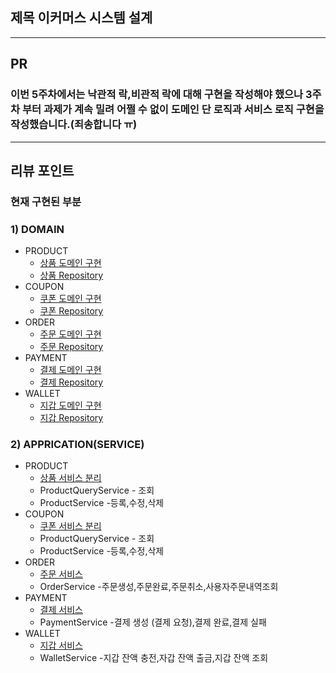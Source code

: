 <!--
  제목 이커머스 시스템 설계 
-->
## 제목 이커머스 시스템 설계
<!--
  (Optional: 참고 자료가 없는 작업 - 단순 버그 픽스 등 의 경우엔 해당 란을 제거해주세요 !)
  작업에 대한 참고자료(PR, 피그마, 슬랙 등)가 있는 경우 링크를 참고 자료에 같이 추가해주세요.
  히스토리나 정책, 특정 기술 등에 대한 이해가 필요한 작업일 때 참고자료가 있다면 리뷰어에게 큰 도움이 됩니다!
-->
-----------------------------------------------------------------

## PR
### 이번 5주차에서는 낙관적 락,비관적 락에 대해 구현을 작성해야 했으나 3주차 부터 과제가 계속 밀려 어쩔 수 없이 도메인 단 로직과 서비스 로직 구현을 작성했습니다.(죄송합니다 ㅠ)
<!-- 해당 PR이 왜 발생했고, 어떤부분에 대한 작업인지 작성해주세요. -->

-----------------------------------------------------------------

## 리뷰 포인트

### 현재 구현된 부분 
### 1) DOMAIN
* PRODUCT
    * [상품 도메인 구현](https://github.com/JuSuIn/hhplusweek2/tree/WEEK5-1/server-java/src/main/java/com/example/ecommerce/domain/catalog)
    * [상품 Repository](https://github.com/JuSuIn/hhplusweek2/tree/WEEK5-1/server-java/src/main/java/com/example/ecommerce/domain/catalog) 
* COUPON
    * [쿠폰 도메인 구현](https://github.com/JuSuIn/hhplusweek2/tree/WEEK5-1/server-java/src/main/java/com/example/ecommerce/domain/coupon)
    * [쿠폰 Repository](https://github.com/JuSuIn/hhplusweek2/tree/WEEK5-1/server-java/src/main/java/com/example/ecommerce/domain/coupon)
* ORDER
  * [주문 도메인 구현](https://github.com/JuSuIn/hhplusweek2/tree/WEEK5-1/server-java/src/main/java/com/example/ecommerce/domain/order)
  * [주문 Repository](https://github.com/JuSuIn/hhplusweek2/tree/WEEK5-1/server-java/src/main/java/com/example/ecommerce/domain/order)
* PAYMENT
  * [결제 도메인 구현](https://github.com/JuSuIn/hhplusweek2/tree/WEEK5-1/server-java/src/main/java/com/example/ecommerce/domain/payment)
  * [결제 Repository](https://github.com/JuSuIn/hhplusweek2/tree/WEEK5-1/server-java/src/main/java/com/example/ecommerce/domain/payment)
* WALLET
  * [지갑 도메인 구현](https://github.com/JuSuIn/hhplusweek2/tree/WEEK5-1/server-java/src/main/java/com/example/ecommerce/domain/wallet)
  * [지갑 Repository](https://github.com/JuSuIn/hhplusweek2/tree/WEEK5-1/server-java/src/main/java/com/example/ecommerce/domain/wallet)


### 2) APPRICATION(SERVICE)
* PRODUCT
    * [상품 서비스 분리](https://github.com/JuSuIn/hhplusweek2/tree/WEEK5-1/server-java/src/main/java/com/example/ecommerce/application/catalog)
    * ProductQueryService - 조회
    * ProductService -등록,수정,삭제
* COUPON
  * [쿠폰 서비스 분리](https://github.com/JuSuIn/hhplusweek2/tree/WEEK5-1/server-java/src/main/java/com/example/ecommerce/application/coupon)
  * ProductQueryService - 조회
  * ProductService -등록,수정,삭제
* ORDER
  * [주문 서비스](https://github.com/JuSuIn/hhplusweek2/tree/WEEK5-1/server-java/src/main/java/com/example/ecommerce/application/order)
  * OrderService -주문생성,주문완료,주문취소,사용자주문내역조회
* PAYMENT
  * [결제 서비스](https://github.com/JuSuIn/hhplusweek2/tree/WEEK5-1/server-java/src/main/java/com/example/ecommerce/application/payment)
  * PaymentService -결제 생성 (결제 요청),결제 완료,결제 실패
* WALLET
  * [지갑 서비스](https://github.com/JuSuIn/hhplusweek2/tree/WEEK5-1/server-java/src/main/java/com/example/ecommerce/application/wallet)
  * WalletService -지갑 잔액 충전,자갑 잔액 출금,지갑 잔액 조회


<!-- TOC -->

<!-- 
    리뷰어가 함께 고민해주었으면 하는 내용을 간략하게 기재해주세요.
    커밋 링크가 포함되면, 더욱이 효과적일 거예요! 
-->

<!-- Definition of Done (DoD)
    DOD 란 해당 작업을 완료했다고 간주하기 위해 충족해야 하는 기준을 의미합니다.
    어떤 기능을 위해 어떤 요구사항을 만족하였으며, 어떤 테스트를 수행했는지 등을 명확하게 체크리스트로 기재해 주세요.
    리뷰어 입장에서, 모든 맥락을 파악하기 이전에 작업의 성숙도/완성도를 파악하는 데에 도움이 됩니다.
    만약 계획되거나 연관 작업이나 파생 작업이 존재하는데, 이후로 미뤄지는 경우 TODO -, 사유와 함께 적어주세요.

    ex:
    - [x] 상품 도메인 모델 구조 설계 완료 ( [정책 참고자료](관련 문서 링크) )
    - [x] 상품 재고 차감 로직 유닛/통합 테스트 완료
    - [ ] TODO - 상품 주문 로직 개발 ( 정책 미수립으로 인해 후속 작업에서 진행 )
-->